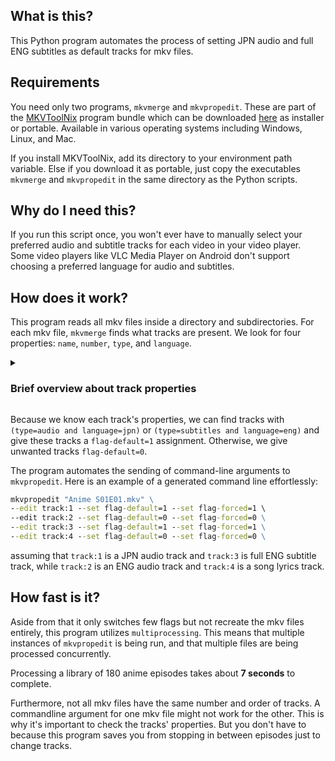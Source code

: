 ## What is this?
This Python program automates the process of setting JPN audio and full ENG subtitles as default tracks for mkv files. 

## Requirements
You need only two programs, `mkvmerge` and `mkvpropedit`. These are part of the [MKVToolNix](https://mkvtoolnix.download/) program bundle which can be downloaded [here](https://mkvtoolnix.download/downloads.html) as installer or portable. Available in various operating systems including Windows, Linux, and Mac.

If you install MKVToolNix, add its directory to your environment path variable. Else if you download it as portable, just copy the executables `mkvmerge` and `mkvpropedit` in the same directory as the Python scripts.

## Why do I need this?
If you run this script once, you won't ever have to manually select your preferred audio and subtitle tracks for each video in your video player. 
Some video players like VLC Media Player on Android don't support choosing a preferred language for audio and subtitles.

## How does it work?
This program reads all mkv files inside a directory and subdirectories. 
For each mkv file, `mkvmerge` finds what tracks are present. 
We look for four properties: `name`, `number`, `type`, and `language`.

<details>
<summary><h3>Brief overview about track properties</h3></summary>

- `name` is the label assigned to a track, useful for mkv files that provide subtitles for full dialog and for song lyrics only.
- `number` is the index of the track in the mkv file. Usually, video track always comes first at `number = 1`, followed by an audio track, and so on.
- `type` can be one of these: `video`, `audio`, `subtitles`. Naturally, a complete mkv file should contain at least three different tracks.
- `language` tells what the track's language is. For Japanese, `language=jpn` while for English, `language=eng`. 
Some tracks may not have any assigned language like video tracks, thus `lanuage=und` which means undetermined.
</details>

Because we know each track's properties, we can find tracks with `(type=audio and language=jpn)` or `(type=subtitles and language=eng)` and give these tracks a `flag-default=1` assignment. Otherwise, we give unwanted tracks `flag-default=0`.

The program automates the sending of command-line arguments to `mkvpropedit`. Here is an example of a generated command line effortlessly:
```bat
mkvpropedit "Anime S01E01.mkv" \
--edit track:1 --set flag-default=1 --set flag-forced=1 \ 
--edit track:2 --set flag-default=0 --set flag-forced=0 \
--edit track:3 --set flag-default=1 --set flag-forced=1 \
--edit track:4 --set flag-default=0 --set flag-forced=0 \
```
assuming that `track:1` is a JPN audio track and `track:3` is full ENG subtitle track, while `track:2` is an ENG audio track and `track:4` is a song lyrics track.

## How fast is it?
Aside from that it only switches few flags but not recreate the mkv files entirely, this program utilizes `multiprocessing`. This means that multiple instances of `mkvpropedit` is being run, and that multiple files are being processed concurrently. 

Processing a library of 180 anime episodes takes about **7 seconds** to complete.

Furthermore, not all mkv files have the same number and order of tracks. 
A commandline argument for one mkv file might not work for the other. 
This is why it's important to check the tracks' properties. 
But you don't have to because this program saves you from stopping in between episodes just to change tracks.
